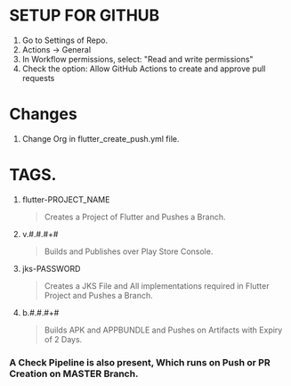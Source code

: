 # SETUP FOR GITHUB

1. Go to Settings of Repo.
2. Actions -> General
3. In Workflow permissions, select: "Read and write permissions"
4. Check the option: Allow GitHub Actions to create and approve pull requests

# Changes

1. Change Org in flutter_create_push.yml file.

# TAGS.

1. flutter-PROJECT_NAME
   > Creates a Project of Flutter and Pushes a Branch.
2. v.#.#.#+#
   > Builds and Publishes over Play Store Console.
3. jks-PASSWORD
   > Creates a JKS File and All implementations required in Flutter Project and Pushes a Branch.
4. b.#.#.#+#
   > Builds APK and APPBUNDLE and Pushes on Artifacts with Expiry of 2 Days.

### A Check Pipeline is also present, Which runs on Push or PR Creation on MASTER Branch.
